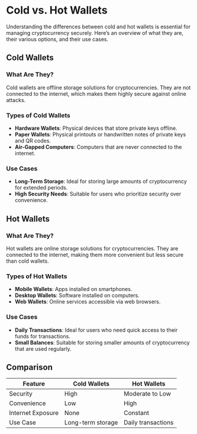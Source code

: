 # Cold vs. Hot Wallets

Understanding the differences between cold and hot wallets is essential for managing cryptocurrency securely. Here’s an overview of what they are, their various options, and their use cases.

## Cold Wallets

### What Are They?
Cold wallets are offline storage solutions for cryptocurrencies. They are not connected to the internet, which makes them highly secure against online attacks.

### Types of Cold Wallets
- **Hardware Wallets**: Physical devices that store private keys offline.
- **Paper Wallets**: Physical printouts or handwritten notes of private keys and QR codes.
- **Air-Gapped Computers**: Computers that are never connected to the internet.

### Use Cases
- **Long-Term Storage**: Ideal for storing large amounts of cryptocurrency for extended periods.
- **High Security Needs**: Suitable for users who prioritize security over convenience.

## Hot Wallets

### What Are They?
Hot wallets are online storage solutions for cryptocurrencies. They are connected to the internet, making them more convenient but less secure than cold wallets.

### Types of Hot Wallets
- **Mobile Wallets**: Apps installed on smartphones.
- **Desktop Wallets**: Software installed on computers.
- **Web Wallets**: Online services accessible via web browsers.

### Use Cases
- **Daily Transactions**: Ideal for users who need quick access to their funds for transactions.
- **Small Balances**: Suitable for storing smaller amounts of cryptocurrency that are used regularly.

## Comparison

| Feature            | Cold Wallets       | Hot Wallets       |
|--------------------|--------------------|-------------------|
| Security           | High               | Moderate to Low   |
| Convenience        | Low                | High              |
| Internet Exposure  | None               | Constant          |
| Use Case           | Long-term storage  | Daily transactions|

[^gemini]: https://www.gemini.com/cryptopedia/crypto-wallets-hot-cold

